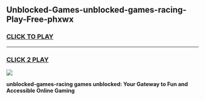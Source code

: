 
## Unblocked-Games-unblocked-games-racing-Play-Free-phxwx
<h3>
<a href="https://premium76.site?title=unblocked-games-racing&ref=18A1">CLICK TO PLAY</a></h3>
<hr>

<h3>
<a href="https://premium76.site?title=unblocked-games-racing&ref=18A1">CLICK 2 PLAY</a>
  
</h3>

<a href="https://premium76.site?title=unblocked-games-racing&ref=18A1"><img src="https://clearcache.store/games.png"></a>


**unblocked-games-racing games unblocked: Your Gateway to Fun and Accessible Online Gaming**
